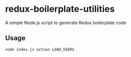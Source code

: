 # redux-boilerplate-utilities
A simple Node.js script to generate Redux boilerplate code

## Usage
```
node index.js action LOAD_USERS
```
